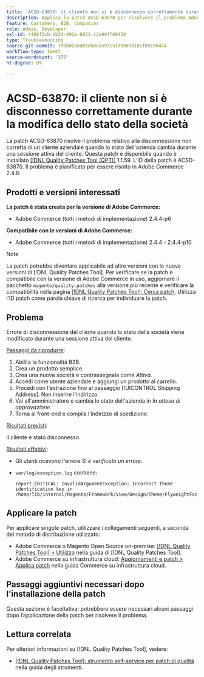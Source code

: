 ```yaml
---
title: 'ACSD-63870: il cliente non si è disconnesso correttamente durante la modifica dello stato della società'
description: Applica la patch ACSD-63870 per risolvere il problema Adobe Commerce, in cui il cliente dell’azienda non viene disconnesso correttamente se cambia lo stato dell’azienda durante una sessione attiva del cliente.
feature: Customers, B2B, Companies
role: Admin, Developer
exl-id: 4488f3cb-bb34-491e-8821-c2e98ff69429
type: Troubleshooting
source-git-commit: 7fdb02a6d89d50ea593c5fd99d78101f89198424
workflow-type: tm+mt
source-wordcount: '376'
ht-degree: 0%

---
```


# ACSD-63870: il cliente non si è disconnesso correttamente durante la modifica dello stato della società

La patch ACSD-63870 risolve il problema relativo alla disconnessione non corretta di un cliente aziendale quando lo stato dell&#39;azienda cambia durante una sessione attiva del cliente. Questa patch è disponibile quando è installato [[!DNL Quality Patches Tool (QPT)]](/help/tools/quality-patches-tool/quality-patches-tool-to-self-serve-quality-patches.md) 1.1.59. L’ID della patch è ACSD-63870. Il problema è pianificato per essere risolto in Adobe Commerce 2.4.8.

## Prodotti e versioni interessati

**La patch è stata creata per la versione di Adobe Commerce:**

* Adobe Commerce (tutti i metodi di implementazione) 2.4.4-p6

**Compatibile con le versioni di Adobe Commerce:**

* Adobe Commerce (tutti i metodi di implementazione) 2.4.4 - 2.4.4-p10

>[!NOTE]
>
>La patch potrebbe diventare applicabile ad altre versioni con le nuove versioni di [!DNL Quality Patches Tool]. Per verificare se la patch è compatibile con la versione di Adobe Commerce in uso, aggiornare il pacchetto `magento/quality-patches` alla versione più recente e verificare la compatibilità nella pagina [[!DNL Quality Patches Tool]: Cerca patch](https://experienceleague.adobe.com/tools/commerce-quality-patches/index.html?lang=it). Utilizza l’ID patch come parola chiave di ricerca per individuare la patch.

## Problema

Errore di disconnessione del cliente quando lo stato della società viene modificato durante una sessione attiva del cliente.

<u>Passaggi da riprodurre</u>:

1. Abilita la funzionalità B2B.
1. Crea un prodotto semplice.
1. Crea una nuova società e contrassegnala come *Attiva*.
1. Accedi come utente aziendale e aggiungi un prodotto al carrello.
1. Procedi con l&#39;estrazione fino al passaggio [!UICONTROL Shipping Address]. Non inserire l&#39;indirizzo.
1. Vai all&#39;amministratore e cambia lo stato dell&#39;azienda in *In attesa di approvazione*.
1. Torna al front-end e compila l’indirizzo di spedizione.

<u>Risultati previsti</u>:

Il cliente è stato disconnesso.

<u>Risultati effettivi</u>:

* Gli utenti ricevono l&#39;errore *Si è verificato un errore*.
* `var/log/exception.log` contiene:

  ```
  report.CRITICAL: InvalidArgumentException: Incorrect theme identification key in /home/lib/internal/Magento/Framework/View/Design/Theme/FlyweightFactory.php:60
  ```


## Applicare la patch

Per applicare singole patch, utilizzare i collegamenti seguenti, a seconda del metodo di distribuzione utilizzato:

* Adobe Commerce o Magento Open Source on-premise: [[!DNL Quality Patches Tool] > Utilizzo](/help/tools/quality-patches-tool/usage.md) nella guida di [!DNL Quality Patches Tool].
* Adobe Commerce su infrastruttura cloud: [Aggiornamenti e patch > Applica patch](https://experienceleague.adobe.com/docs/commerce-cloud-service/user-guide/develop/upgrade/apply-patches.html?lang=it) nella guida Commerce su infrastruttura cloud.

## Passaggi aggiuntivi necessari dopo l&#39;installazione della patch

Questa sezione è facoltativa; potrebbero essere necessari alcuni passaggi dopo l’applicazione della patch per risolvere il problema. 

## Lettura correlata

Per ulteriori informazioni su [!DNL Quality Patches Tool], vedere:

* [[!DNL Quality Patches Tool]: strumento self-service per patch di qualità](/help/tools/quality-patches-tool/quality-patches-tool-to-self-serve-quality-patches.md) nella guida degli strumenti.
